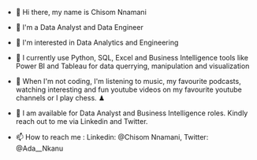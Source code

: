 * 👋 Hi there, my name is Chisom Nnamani

* 👋 I'm a Data Analyst and Data Engineer

* 👀 I'm interested in Data Analytics and Engineering
  
* 🌱 I currently use Python, SQL, Excel and Business Intelligence tools like Power BI and Tableau for data querrying, manipulation and visualization

* 🎥 When I'm not coding, I'm listening to music, my favourite podcasts, watching interesting and fun youtube videos on my favourite youtube channels or I play chess. ♟

* 💞️ I am available for Data Analyst and Business Intelligence roles. Kindly reach out to me via Linkedin and Twitter.

* 📫 How to reach me : Linkedin: @Chisom Nnamani, Twitter: @Ada__Nkanu

<!--
**Chisomnwa/Chisomnwa** is a ✨ _special_ ✨ repository because its `README.md` (this file) appears on your GitHub profile.

Here are some ideas to get you started:

- 🔭 I’m currently working on ...
- 🌱 I’m currently learning ...
- 👯 I’m looking to collaborate on ...
- 🤔 I’m looking for help with ...
- 💬 Ask me about ...
- 📫 How to reach me: ...
- 😄 Pronouns: ...
- ⚡ Fun fact: ...
-->
